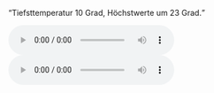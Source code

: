 ---
---
<q>Tiefsttemperatur 10 Grad, Höchstwerte um 23 Grad.</q>

<div class="mx-auto my-10">
    <audio
        controls
        src="audios/gt_SwissDial-1830.wav">
    </audio>
</div>

<div class="mx-auto my-10">
    <audio
        controls
        src="audios/gr-SwissDial-1830.wav">
    </audio>
</div>